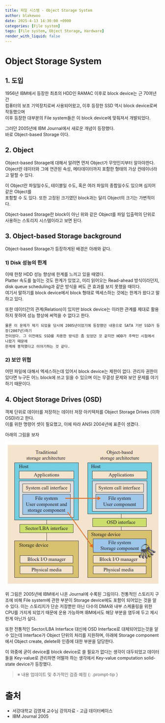```yaml
---
title: 파일 시스템 - Object Storage System
author: blakewoo
date: 2025-4-13 14:30:00 +0900
categories: [File system]
tags: [File system, Object Storage, Hardware]
render_with_liquid: false
---
```


# Object Storage System

## 1. 도입
1956년 IBM에서 등장한 최초의 HDD인 RAMAC 이후로 block device는 근 70여년간   
컴퓨터의 보조 기억장치로써 사용되어왔고, 이후 등장한 SSD 역시 block device로써 작동했으며   
이후 등장한 대부분의 File system들은 이 block device에 맞춰져서 개발되었다.   

그러던 2005년에 IBM Journal에서 새로운 개념이 등장했다.   
바로 Object-based Storage 이다.

## 2. Object
Object-based Storage에 대해서 알려면 먼저 Object가 무엇인지부터 알아야한다.   
Object란 데이터와 그에 연관된 속성, 메타데이터까지 포함한 형태의 가상 컨테이너라고 말할 수 있다.

이 Object란 파일일수도, 테이블일 수도, 혹은 여러 파일의 종합일수도 있으며 심지어 같은 Object를   
포함할 수 도 있다. 또한 고정된 크기였던 block과는 달리 Object의 크기는 가변적이다.

Object-based Storage란 block이 아닌 위와 같은 Object를 파일 입출력의 단위로 사용하는
스토리지 시스템이라고 보면 된다.

## 3. Object-based Storage background
Object-based Storage가 등장하게된 배경은 아래와 같다.

### 1) Disk 성능의 한계
이때 한창 HDD 성능 향상에 한계를 느끼고 있을 때였다.   
Platter 속도를 높이는 것도 한계가 있었고, 미리 읽어오는 Read-ahead 방식이라던지,
disk queue scheduling과 같은 방식을 써도 큰 효과를 보지 못했을 때이다.   
여기서 말하기를 block device에서 block 형태로 엑세스하는 것에는 한계가 왔다고 말하고 있다.

또한 데이터간의 관계(Relation)이 있지만 block device는 이러한 관계를 제대로 활용하지 못하여
성능 향상에 써먹을 수 없다고 한다.

```
물론 이 문제가 제기 되었을 당시에 2005년이었기에 등장했던 내용으로 SATA 기반 SSD가 등장(2007년)하기
전이었다. 그 이전에도 SSD를 차용한 방식은 좀 있었던 것 같지만 HDD가 주력인 시점에서 나왔기 때문에
한계에 봉착했다고 이야기하는 것 같다.
```

### 2) 보안 위협
어떤 파일에 대해서 엑세스하는데 있어서 block device는 제한이 없다. 관리자 권한이 있다면
누구든 어느 block에 쓰고 읽을 수 있으며 이는 무결성 문제와 보안 문제를 야기하기 때문이다.

## 4. Object Storage Drives (OSD)
객체 단위로 데이터를 저장하는 데이터 저장 아키텍처를 Object Storage Drives (이하 OSD)라고 한다.   
이를 위한 명령어 셋이 필요했고, 이에 따라 ANSI 2004년에 표준이 생겼다.

아래의 그림을 보자

![img.png](/assets/blog/file_system/OSD/img.png)

위 그림은 2005년에 IBM에서 나온 Journal에 수록된 그림이다.
전통적인 스토리지 구조에 비해 File system에 관한 부분이 Storage device에도
포함이 되어있는 것을 알수 있다. 이는 스토리지가 단순 저장뿐만 아닌 다수의 DMA와
내부 스케줄링을 위한 CPU를 가지게 되었기 때문에 운용 가능하며 IBM에서도 해당 부분을
염두에 두고 제시한게 아닌가 싶다.

또한 전통적인 Sector/LBA Interface 대신에 OSD Interface로 대체되어있는것을 알 수 있는데
Interface가 Object 단위의 처리를 지원하며, 아래에 Storage component에서 
Object create, delete와 인증에 대한 부분을 담당한다.

이 와중에 굳이 device를 block device로 쓸 필요가 없다는 생각이 대두되었고
데이터들을 Key-value로 관리하면 어떨까 하는 생각에서
Key-value computation solid-state device가 등장했다.


> ※ 내용 업데이트 및 추가적인 검증 예정
{: .prompt-tip }

# 출처
- 서강대학교 김영재 교수님 강의자료 - 고급 데이터베이스
- IBM Journal 2005
